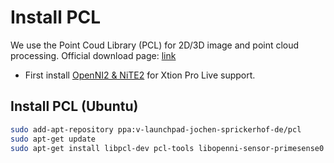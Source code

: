 # Install PCL

We use the Point Coud Library (PCL) for 2D/3D image and point cloud processing. Official download page: [link](http://pointclouds.org/)

- First install [OpenNI2 & NiTE2](install_openni_nite.md) for Xtion Pro Live support.

## Install PCL (Ubuntu)

```bash
sudo add-apt-repository ppa:v-launchpad-jochen-sprickerhof-de/pcl
sudo apt-get update
sudo apt-get install libpcl-dev pcl-tools libopenni-sensor-primesense0  # libpcl-dev & pcl-tools instead of libpcl-all-dev as of Dic/2015
```
